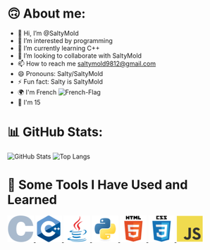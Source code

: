 # 🙃 About me:

- 👋 Hi, I’m @SaltyMold
- 👀 I’m interested by programming
- 🌱 I’m currently learning C++
- 💞️ I’m looking to collaborate with SaltyMold
- 📫 How to reach me saltymold9812@gmail.com
- 😄 Pronouns: Salty/SaltyMold
- ⚡ Fun fact: Salty is SaltyMold
- 🌍 I'm French <img src="https://upload.wikimedia.org/wikipedia/commons/c/c3/Flag_of_France.svg" width="20" alt="French-Flag">
- 🎂 I'm 15

# 📊 GitHub Stats:

<!---![](https://github-readme-stats.vercel.app/api/top-langs/?username=SaltyMold&theme=dark&hide_border=false&include_all_commits=true&count_private=true&layout=compact)--->

<p align="left">
  <img src="https://github-readme-stats.vercel.app/api?username=SaltyMold&show_icons=true&theme=synthwave" alt="GitHub Stats" height="200"/>
  <img src="https://github-readme-stats.vercel.app/api/top-langs/?username=SaltyMold&theme=synthwave" alt="Top Langs" height="200"/>
</p>


# 🚀 Some Tools I Have Used and Learned
<p align="left"></a> 
<a href="https://www.cprogramming.com/" target="_blank" rel="noreferrer"> <img src="https://raw.githubusercontent.com/devicons/devicon/master/icons/c/c-original.svg" alt="c" width="60" height="60"/> </a> 
<a href="https://www.w3schools.com/cpp/" target="_blank" rel="noreferrer"> <img src="https://raw.githubusercontent.com/devicons/devicon/master/icons/cplusplus/cplusplus-original.svg" alt="cplusplus" width="60" height="60"/> </a> 
<a href="https://www.java.com" target="_blank" rel="noreferrer"> <img src="https://raw.githubusercontent.com/devicons/devicon/master/icons/java/java-original.svg" alt="java" width="60" height="60"/> </a> 
<a href="https://www.python.org" target="_blank" rel="noreferrer"> <img src="https://raw.githubusercontent.com/devicons/devicon/master/icons/python/python-original.svg" alt="python" width="60" height="60"/> </a> 
<a href="https://www.w3.org/html/" target="_blank" rel="noreferrer"> <img src="https://raw.githubusercontent.com/devicons/devicon/master/icons/html5/html5-original-wordmark.svg" alt="html5" width="60" height="60"/> </a>
<a href="https://www.w3schools.com/css/" target="_blank" rel="noreferrer"> <img src="https://raw.githubusercontent.com/devicons/devicon/master/icons/css3/css3-original-wordmark.svg" alt="css3" width="60" height="60"/> </a>
<a href="https://developer.mozilla.org/en-US/docs/Web/JavaScript" target="_blank" rel="noreferrer"> <img src="https://raw.githubusercontent.com/devicons/devicon/master/icons/javascript/javascript-original.svg" alt="javascript" width="60" height="60"/> </a>
</p>

<!---
SaltyMold/SaltyMold is a ✨ special ✨ repository because its `README.md` (this file) appears on your GitHub profile.
You can click the Preview link to take a look at your changes.
--->

